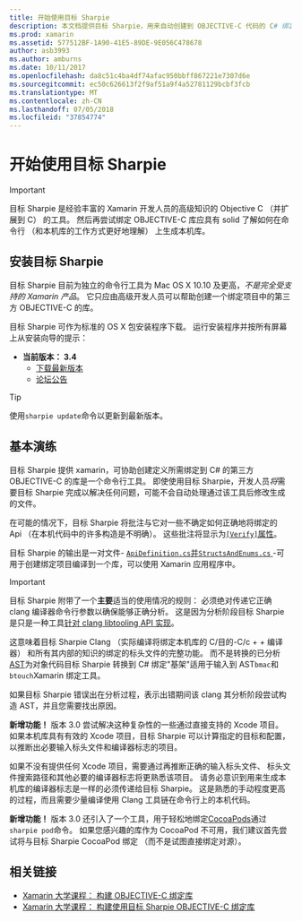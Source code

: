 ```yaml
---
title: 开始使用目标 Sharpie
description: 本文档提供目标 Sharpie，用来自动创建到 OBJECTIVE-C 代码的 C# 绑定的工具的高级概述。
ms.prod: xamarin
ms.assetid: 577512BF-1A90-41E5-89DE-9E056C478678
author: asb3993
ms.author: amburns
ms.date: 10/11/2017
ms.openlocfilehash: da8c51c4ba4df74afac950bbff867221e7307d6e
ms.sourcegitcommit: ec50c626613f2f9af51a9f4a52781129bcbf3fcb
ms.translationtype: MT
ms.contentlocale: zh-CN
ms.lasthandoff: 07/05/2018
ms.locfileid: "37854774"
---
```

# <a name="getting-started-with-objective-sharpie"></a>开始使用目标 Sharpie

> [!IMPORTANT]
> 目标 Sharpie 是经验丰富的 Xamarin 开发人员的高级知识的 Objective C （并扩展到 C） 的工具。 然后再尝试绑定 OBJECTIVE-C 库应具有 solid 了解如何在命令行 （和本机库的工作方式更好地理解） 上生成本机库。

<a name="installing" />

## <a name="installing-objective-sharpie"></a>安装目标 Sharpie

目标 Sharpie 目前为独立的命令行工具为 Mac OS X 10.10 及更高，_不是完全受支持的 Xamarin 产品_。 它只应由高级开发人员可以帮助创建一个绑定项目中的第三方 OBJECTIVE-C 的库。

目标 Sharpie 可作为标准的 OS X 包安装程序下载。
运行安装程序并按所有屏幕上从安装向导的提示：

- **当前版本： 3.4**
  - [下载最新版本](https://dl.xamarin.com/objective-sharpie/ObjectiveSharpie.pkg)
  - [论坛公告](https://forums.xamarin.com/discussion/104800/objective-sharpie-3-4)

> [!TIP]
> 使用`sharpie update`命令以更新到最新版本。

## <a name="basic-walkthrough"></a>基本演练

目标 Sharpie 提供 xamarin，可协助创建定义所需绑定到 C# 的第三方 OBJECTIVE-C 的库是一个命令行工具。
即使使用目标 Sharpie，开发人员*将*需要目标 Sharpie 完成以解决任何问题，可能不会自动处理通过该工具后修改生成的文件。

在可能的情况下，目标 Sharpie 将批注与它对一些不确定如何正确地将绑定的 Api （在本机代码中的许多构造是不明确）。
这些批注将显示为[`[Verify]`属性](~/cross-platform/macios/binding/objective-sharpie/platform/verify.md)。

目标 Sharpie 的输出是一对文件- [ `ApiDefinition.cs`并`StructsAndEnums.cs` ](~/cross-platform/macios/binding/objective-sharpie/platform/apidefinitions-structsandenums.md) -可用于创建绑定项目编译到一个库，可以使用 Xamarin 应用程序中。

> [!IMPORTANT]
> 目标 Sharpie 附带了一个**主要**适当的使用情况的规则： 必须绝对传递它正确 clang 编译器命令行参数以确保能够正确分析。 这是因为分析阶段目标 Sharpie 是只是一种工具[针对 clang libtooling API 实现](http://clang.llvm.org/docs/LibTooling.html)。

这意味着目标 Sharpie Clang （实际编译将绑定本机库的 C/目的-C/c + + 编译器） 和所有其内部的知识的绑定的标头文件的完整功能。
而不是转换的已分析[AST](http://en.wikipedia.org/wiki/Abstract_syntax_tree)为对象代码目标 Sharpie 转换到 C# 绑定"基架"适用于输入到 AST`bmac`和`btouch`Xamarin 绑定工具。

如果目标 Sharpie 错误出在分析过程，表示出错期间该 clang 其分析阶段尝试构造 AST，并且您需要找出原因。

**新增功能！** 版本 3.0 尝试解决这种复杂性的一些通过直接支持的 Xcode 项目。 如果本机库具有有效的 Xcode 项目，目标 Sharpie 可以计算指定的目标和配置，以推断出必要输入标头文件和编译器标志的项目。

如果不没有提供任何 Xcode 项目，需要通过再推断正确的输入标头文件、 标头文件搜索路径和其他必要的编译器标志将更熟悉该项目。 请务必意识到用来生成本机库的编译器标志是一样的必须传递给目标 Sharpie。 这是熟悉的手动程度更高的过程，而且需要少量编译使用 Clang 工具链在命令行上的本机代码。

**新增功能！** 版本 3.0 还引入了一个工具，用于轻松地绑定[CocoaPods](https://cocoapods.org)通过`sharpie pod`命令。
如果您感兴趣的库作为 CocoaPod 不可用，我们建议首先尝试将与目标 Sharpie CocoaPod 绑定 （而不是试图直接绑定对源）。

## <a name="related-links"></a>相关链接

- [Xamarin 大学课程： 构建 OBJECTIVE-C 绑定库](https://university.xamarin.com/classes/track/all#building-an-objective-c-bindings-library)
- [Xamarin 大学课程： 构建使用目标 Sharpie OBJECTIVE-C 绑定库](https://university.xamarin.com/classes/track/all#build-an-objective-c-bindings-library-with-objective-sharpie)